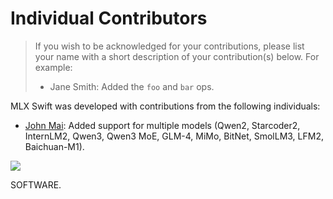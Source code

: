 # Individual Contributors

> If you wish to be acknowledged for your contributions, please list your name
> with a short description of your contribution(s) below. For example:
> - Jane Smith: Added the `foo` and `bar` ops.

MLX Swift was developed with contributions from the following individuals:

- [John Mai](https://github.com/johnmai-dev): Added support for multiple models (Qwen2, Starcoder2, InternLM2, Qwen3, Qwen3 MoE, GLM-4, MiMo, BitNet, SmolLM3, LFM2, Baichuan-M1).

<a href="https://github.com/ml-explore/mlx-swift-examples/graphs/contributors">
  <img class="dark-light" src="https://contrib.rocks/image?repo=ml-explore/mlx-swift-examples&anon=0&columns=20&max=100&r=true" />
</a>


SOFTWARE.

